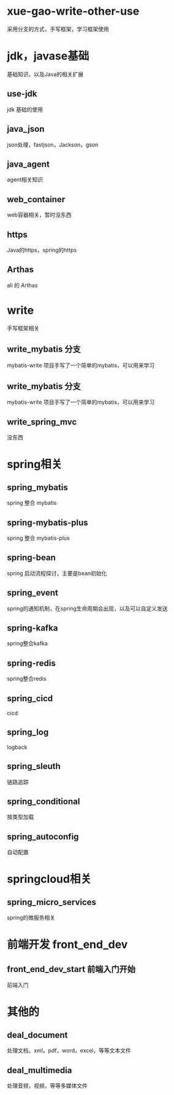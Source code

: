 # xue-gao-write-other-use
采用分支的方式，手写框架，学习框架使用

# jdk，javase基础
基础知识，以及Java的相关扩展
## use-jdk
jdk 基础的使用
## java_json
json处理，fastjson，Jackson，gson
## java_agent
agent相关知识
## web_container
web容器相关，暂时没东西
## https
Java的https，spring的https
## Arthas
ali 的 Arthas

# write
手写框架相关
## write_mybatis 分支
mybatis-write 项目手写了一个简单的mybatis，可以用来学习
## write_mybatis 分支
mybatis-write 项目手写了一个简单的mybatis，可以用来学习
## write_spring_mvc
没东西

# spring相关
## spring_mybatis
spring 整合 mybatis
## spring-mybatis-plus
spring 整合 mybatis-plus
## spring-bean
spring 启动流程探讨，主要是bean初始化
## spring_event
spring的通知机制，在spring生命周期会出现，以及可以自定义发送
## spring-kafka
spring整合kafka
## spring-redis
spring整合redis
## spring_cicd
cicd
## spring_log
logback
## spring_sleuth
链路追踪
## spring_conditional
按类型加载
## spring_autoconfig
自动配置

# springcloud相关
## spring_micro_services
spring的微服务相关

# 前端开发 front_end_dev
## front_end_dev_start 前端入门开始
前端入门

# 其他的
## deal_document
处理文档，xml，pdf，word，excel，等等文本文件
## deal_multimedia
处理音频，视频，等等多媒体文件
